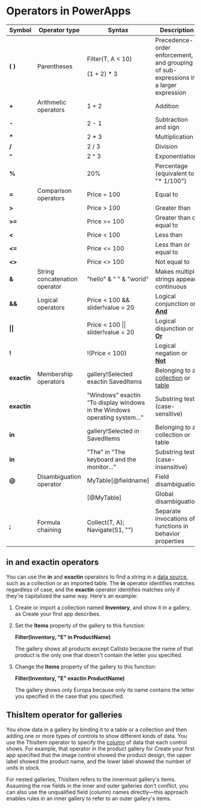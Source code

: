 <properties
	pageTitle="PowerApps: Operators"
	description="Reference information for the Operators in PowerApps, including syntax and examples"
	services=""
	suite="powerapps"
	documentationCenter="na"
	authors="gregli-msft"
	manager="dwrede"
	editor=""
	tags=""/>

<tags
   ms.service="powerapps"
   ms.devlang="na"
   ms.topic="article"
   ms.tgt_pltfrm="na"
   ms.workload="na"
   ms.date="11/20/2015"
   ms.author="gregli"/>

# Operators in PowerApps #

|Symbol|Operator type|Syntax|Description|
|---|---|---|---|
|**( )**|Parentheses|Filter(T, A &lt; 10)<br><br>(1 + 2) * 3|Precedence-order enforcement, and grouping of sub-expressions in a larger expression|
|**+**|Arithmetic operators|1 + 2|Addition|
|**-**|&nbsp;|2 - 1|Subtraction and sign|
|**\***|&nbsp;|2 * 3|Multiplication|
|**/**|&nbsp;|2 / 3|Division|
|**^**|&nbsp;|2 ^ 3|Exponentiation|
|**%**|&nbsp;|20%|Percentage (equivalent to &quot;* 1/100&quot;)|
|**=**|Comparison operators|Price = 100|Equal to|
|**&gt;** |&nbsp;|Price &gt; 100|Greater than|
|**&gt;=**|&nbsp;|Price &gt;= 100|Greater than or equal to|
|**&lt;** |&nbsp;|Price &lt; 100|Less than|
|**&lt;=**|&nbsp;|Price &lt;= 100|Less than or equal to|
|**&lt;&gt;** |&nbsp;|Price &lt;&gt; 100|Not equal to|
|**&amp;**|String concatenation operator|&quot;hello&quot; &amp; &quot; &quot; &amp; &quot;world&quot;|Makes multiple strings appear continuous|
|**&amp;&amp;**|Logical operators|Price &lt; 100 &amp;&amp; slider!value = 20|Logical conjunction or **[And](function-logicals.md)**|
|**&#124;&#124;**|&nbsp;|Price &lt; 100 &#124;&#124; slider!value = 20|Logical disjunction or **[Or](function-logicals.md)**|
|**!**|&nbsp;|!(Price &lt; 100)|Logical negation or **[Not](function-logicals.md)**|
|**exactin**|Membership operators|gallery!Selected exactin SavedItems|Belonging to a [collection](working-with-data-sources.md#collections) or [table](working-with-tables.md)|
|**exactin**|&nbsp;|&quot;Windows&quot; exactin “To display windows in the Windows operating system...”|Substring test (case-sensitive)|
|**in**|&nbsp;|gallery!Selected in SavedItems|Belonging to a collection or table|
|**in**|&nbsp;|&quot;The&quot; in &quot;The keyboard and the monitor...&quot;|Substring test (case-insensitive)|
|**@**|Disambiguation operator|MyTable[@fieldname]|Field disambiguation|
|&nbsp;|&nbsp;|[@MyTable]|Global disambiguation|
|**;**|Formula chaining|Collect(T, A); Navigate(S1, &quot;&quot;)|Separate invocations of functions in behavior properties|

## in and exactin operators ##

You can use the **in** and **exactin** operators to find a string in a [data source](working-with-data-sources.md), such as a collection or an imported table. The **in** operator identifies matches regardless of case, and the **exactin** operator identifies matches only if they're capitalized the same way. Here's an example:

1. Create or import a collection named **Inventory**, and show it in a gallery, as Create your first app describes.

2. Set the **Items** property of the gallery to this function:

	**Filter(Inventory, "E" in ProductName)**

	The gallery shows all products except Callisto because the name of that product is the only one that doesn't contain the letter you specified.

3. Change the **Items** property of the gallery to this function:

	**Filter(Inventory, "E" exactin ProductName)**

	The gallery shows only Europa because only its name contains the letter you specified in the case that you specified.

## ThisItem operator for galleries ##

You show data in a gallery by binding it to a table or a collection and then adding one or more types of controls to show different kinds of data. You use the ThisItem operator to specify the [column](working-with-tables.md#columns) of data that each control shows. For example, that operator in the product gallery for Create your first app specified that the image control showed the product design, the upper label showed the product name, and the lower label showed the number of units in stock.

For nested galleries, ThisItem refers to the innermost gallery's items. Assuming the row fields in the inner and outer galleries don't conflict, you can also use the unqualified field (column) names directly—this approach enables rules in an inner gallery to refer to an outer gallery's items.


